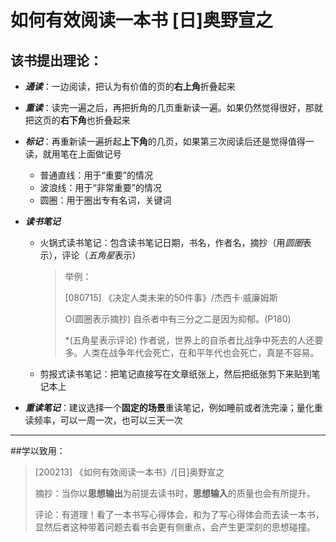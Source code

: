 # 如何有效阅读一本书 [日]奥野宣之

## 该书提出理论：

* ***通读***：一边阅读，把认为有价值的页的**右上角**折叠起来

* ***重读***：读完一遍之后，再把折角的几页重新读一遍。如果仍然觉得很好，那就把这页的**右下角**也折叠起来

* ***标记***：再重新读一遍折起**上下角**的几页，如果第三次阅读后还是觉得值得一读，就用笔在上面做记号

  * 普通直线：用于“重要”的情况
  * 波浪线：用于“非常重要”的情况
  * 圆圈：用于圈出专有名词，关键词

* ***读书笔记***

  * 火锅式读书笔记：包含读书笔记日期，书名，作者名，摘抄（用*圆圈*表示），评论（*五角星*表示）

    >  举例：
    >
    > [080715] 《决定人类未来的50件事》/杰西卡·威廉姆斯
    >
    > O(圆圈表示摘抄) 自杀者中有三分之二是因为抑郁。(P180)
    >
    > *(五角星表示评论) 作者说，世界上的自杀者比战争中死去的人还要多。人类在战争年代会死亡，在和平年代也会死亡，真是不容易。 

  * 剪报式读书笔记：把笔记直接写在文章纸张上，然后把纸张剪下来贴到笔记本上

* ***重读笔记***：建议选择一个**固定的场景**重读笔记，例如睡前或者洗完澡；量化重读频率，可以一周一次，也可以三天一次

---



##学以致用：

>  [200213] 《如何有效阅读一本书》/[日]奥野宣之
>
> 摘抄：当你以**思想输出**为前提去读书时，**思想输入**的质量也会有所提升。
>
> 评论：有道理！看了一本书写心得体会，和为了写心得体会而去读一本书，显然后者这种带着问题去看书会更有侧重点，会产生更深刻的思想碰撞。

